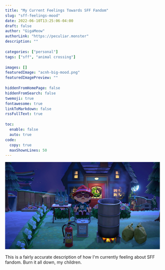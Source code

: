 ```yaml
---
title: "My Current Feelings Towards SFF Fandom"
slug: "sff-feelings-mood"
date: 2022-06-10T13:25:06-04:00
draft: false
author: "GigaMeow"
authorLink: "https://peculiar.monster"
description: ""

categories: ["personal"]
tags: ["sff", "animal crossing"]

images: []
featuredImage: "acnh-big-mood.png"
featuredImagePreview: ""

hiddenFromHomePage: false
hiddenFromSearch: false
twemoji: true
fontawesome: true
linkToMarkdown: false
rssFullText: true

toc:
  enable: false
  auto: true
code:
  copy: true
  maxShownLines: 50
---
```

![An Animal Crossing New Horizons character sitting in a cheap lawn chair in the evening with a tray table full of empty alcohol bottles next to them. In front of them is a burning oil barrel, two bags of trash, a can of gasoline, and a fire extinguisher. The character is wearing a red hat and a blue shirt that has a white cat on it shooting laser beam out of its eyes. The character's eyes are half-closed, their mouth is open in dismay, and there are two bubble floating near their head. It's evening.](acnh-big-mood.png)

This is a fairly accurate description of how I'm currently feeling about SFF fandom. Burn it all down, my children.
<!--more-->
